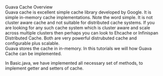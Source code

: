 Guava Cache Overview  
Guava cache is excellent simple cache library developed by Google. It is simple in-memory cache implementations.
Note the word simple. It is not cluster aware cache and not suitable for distributed cache systems.
If you are looking for any such cache system which is cluster aware and scale across multiple clusters
then perhaps you can look to Ehcache or Infinispan Distributed Cache. Both are very powerful distrubuted cache
and configurable plus scalable.  
Guava stores the cache in in-memory. In this tutorials we will how Guava Cache can be implemented.

In Basic.java, we have implemented all necessary set of methods, to implement getter and setters of cache.




    
